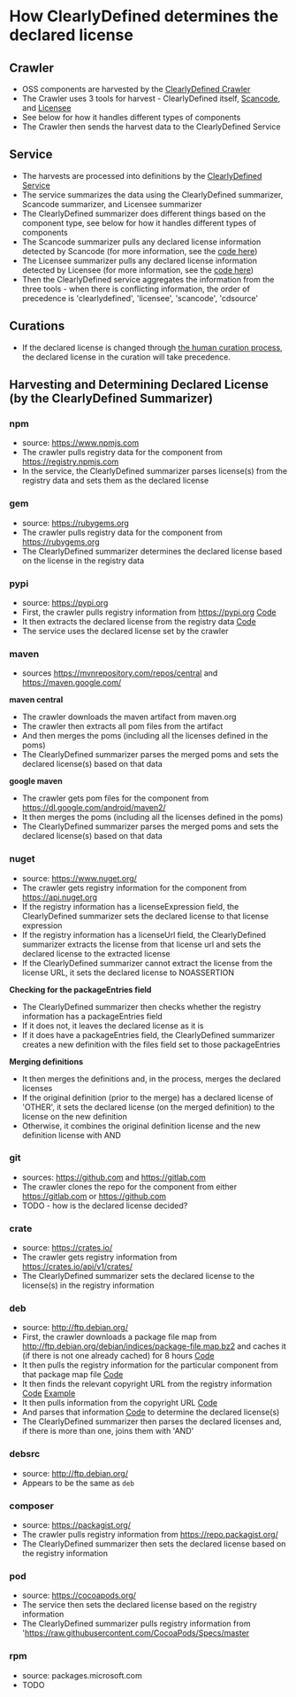 # How ClearlyDefined determines the declared license

## Crawler
* OSS components are harvested by the [ClearlyDefined Crawler](https://github.com/clearlydefined/crawler)
* The Crawler uses 3 tools for harvest - ClearlyDefined itself, [Scancode](https://scancode-toolkit.readthedocs.io/en/latest/getting-started/home.html), and [Licensee](https://github.com/licensee/licensee)
* See below for how it handles different types of components
* The Crawler then sends the harvest data to the ClearlyDefined Service

## Service
* The harvests are processed into definitions by the [ClearlyDefined Service](https://github.com/clearlydefined/service/tree/9e0a677a74c36c6ea276c4548b520b7c91db05ce)
* The service summarizes the data using the ClearlyDefined summarizer, Scancode summarizer, and Licensee summarizer
* The ClearlyDefined summarizer does different things based on the component type, see below for how it handles different types of components
* The Scancode summarizer pulls any declared license information detected by Scancode (for more information, see the [code here](https://github.com/clearlydefined/service/blob/2d1e52caf5c07c3b6ef2565b5b77f1b677c82033/providers/summary/scancode.js))
* The Licensee summarizer pulls any declared license information detected by Licensee (for more information, see the [code here](https://github.com/clearlydefined/service/blob/master/providers/summary/licensee.js))
* Then the ClearlyDefined service aggregates the information from the three tools - when there is conflicting information, the order of precedence is 'clearlydefined', 'licensee', 'scancode', 'cdsource'

## Curations
* If the declared license is changed through [the human curation process](https://github.com/clearlydefined/clearlydefined/blob/master/docs/curation-guidelines.md), the declared license in the curation will take precedence.

## Harvesting and Determining Declared License (by the ClearlyDefined Summarizer)

### npm
* source: https://www.npmjs.com
* The crawler pulls registry data for the component from https://registry.npmjs.com
* In the service, the ClearlyDefined summarizer parses license(s) from the registry data and sets them as the declared license

### gem
* source: https://rubygems.org
* The crawler pulls registry data for the component from https://rubygems.org
* The ClearlyDefined summarizer determines the declared license based on the license in the registry data

### pypi
* source: https://pypi.org
* First, the crawler pulls registry information from https://pypi.org [Code](https://github.com/clearlydefined/crawler/blob/f461b2358fbde130bcc5d183de01a4212c4cd66d/providers/fetch/pypiFetch.js#L42)
* It then extracts the declared license from the registry data [Code](https://github.com/clearlydefined/crawler/blob/f461b2358fbde130bcc5d183de01a4212c4cd66d/providers/fetch/pypiFetch.js#L71)
* The service uses the declared license set by the crawler

### maven
* sources https://mvnrepository.com/repos/central and https://maven.google.com/

**maven central**

* The crawler downloads the maven artifact from maven.org
* The crawler then extracts all pom files from the artifact
* And then merges the poms (including all the licenses defined in the poms)
* The ClearlyDefined summarizer parses the merged poms and sets the declared license(s) based on that data

**google maven**

* The crawler gets pom files for the component from https://dl.google.com/android/maven2/
* It then merges the poms (including all the licenses defined in the poms)
* The ClearlyDefined summarizer parses the merged poms and sets the declared license(s) based on that data

### nuget
* source: https://www.nuget.org/
* The crawler gets registry information for the component from https://api.nuget.org
* If the registry information has a licenseExpression field, the ClearlyDefined summarizer sets the declared license to that license expression
* If the registry information has a licenseUrl field, the ClearlyDefined summarizer extracts the license from that license url and sets the declared license to the extracted license
* If the ClearlyDefined summarizer cannot extract the license from the license URL, it sets the declared license to NOASSERTION

**Checking for the packageEntries field**

* The ClearlyDefined summarizer then checks whether the registry information has a packageEntries field
* If it does not, it leaves the declared license as it is
* If it does have a packageEntries field, the ClearlyDefined summarizer creates a new definition with the files field set to those packageEntries

**Merging definitions**

* It then merges the definitions and, in the process, merges the declared licenses
* If the original definition (prior to the merge) has a declared license of 'OTHER', it sets the declared license (on the merged definition) to the license on the new definition 
* Otherwise, it combines the original definition license and the new definition license with AND

### git
* sources: https://github.com and https://gitlab.com
* The crawler clones the repo for the component from either https://gitlab.com or https://github.com
* TODO - how is the declared license decided?

### crate
* source: https://crates.io/
* The crawler gets registry information from https://crates.io/api/v1/crates/
* The ClearlyDefined summarizer sets the declared license to the license(s) in the registry information

### deb
* source: http://ftp.debian.org/
* First, the crawler downloads a package file map from http://ftp.debian.org/debian/indices/package-file.map.bz2 and caches it (if there is not one already cached) for 8 hours [Code](https://github.com/clearlydefined/crawler/blob/f461b2358fbde130bcc5d183de01a4212c4cd66d/providers/fetch/debianFetch.js#L87)
* It then pulls the registry information for the particular component from that package map file [Code](https://github.com/clearlydefined/crawler/blob/f461b2358fbde130bcc5d183de01a4212c4cd66d/providers/fetch/debianFetch.js#L114)
* It then finds the relevant copyright URL from the registry information [Code](https://github.com/clearlydefined/crawler/blob/f461b2358fbde130bcc5d183de01a4212c4cd66d/providers/fetch/debianFetch.js#L295) [Example](https://metadata.ftp-master.debian.org/changelogs/main/0/0ad-data/0ad-data_0.0.17-1_copyright)
* It then pulls information from the copyright URL [Code](https://github.com/clearlydefined/crawler/blob/f461b2358fbde130bcc5d183de01a4212c4cd66d/providers/fetch/debianFetch.js#L306)
* And parses that information [Code](https://github.com/clearlydefined/crawler/blob/f461b2358fbde130bcc5d183de01a4212c4cd66d/providers/fetch/debianFetch.js#L320) to determine the declared license(s)
* The ClearlyDefined summarizer then parses the declared licenses and, if there is more than one, joins them with 'AND'

### debsrc
* source: http://ftp.debian.org/
* Appears to be the same as `deb`

### composer
* source: https://packagist.org/
* The crawler pulls registry information from https://repo.packagist.org/
* The ClearlyDefined summarizer then sets the declared license based on the registry information

### pod
* source: https://cocoapods.org/
* The service then sets the declared license based on the registry information
* The ClearlyDefined summarizer pulls registry information from 'https://raw.githubusercontent.com/CocoaPods/Specs/master

### rpm
* source: packages.microsoft.com
* TODO
